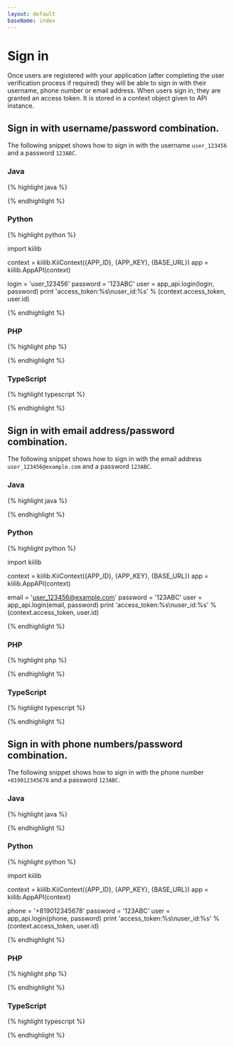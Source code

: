 ```yaml
---
layout: default
baseName: index
---
```


# Sign in

Once users are registered with your application (after completing the user verification process if required) they will be able to sign in with their username, phone number or email address. When users sign in, they are granted an access token. It is stored in a context object given to API instance.

## Sign in with username/password combination.

The following snippet shows how to sign in with the username `user_123456` and a password `123ABC`.

### Java

{% highlight java %}

{% endhighlight %}

### Python

{% highlight python %}

import kiilib

context = kiilib.KiiContext({APP_ID}, {APP_KEY}, {BASE_URL})
app = kiilib.AppAPI(context)

login = 'user_123456'
password = '123ABC'
user = app_api.login(login, password)
print 'access_token:%s\nuser_id:%s' % (context.access_token, user.id)

{% endhighlight %}

### PHP

{% highlight php %}
<?php

?>
{% endhighlight %}

### TypeScript

{% highlight typescript %}

{% endhighlight %}

## Sign in with email address/password combination.

The following snippet shows how to sign in with the email address `user_123456@example.com` and a password `123ABC`.

### Java

{% highlight java %}

{% endhighlight %}

### Python

{% highlight python %}

import kiilib

context = kiilib.KiiContext({APP_ID}, {APP_KEY}, {BASE_URL})
app = kiilib.AppAPI(context)

email = 'user_123456@example.com'
password = '123ABC'
user = app_api.login(email, password)
print 'access_token:%s\nuser_id:%s' % (context.access_token, user.id)

{% endhighlight %}

### PHP

{% highlight php %}
<?php

?>
{% endhighlight %}

### TypeScript

{% highlight typescript %}

{% endhighlight %}

## Sign in with phone numbers/password combination.

The following snippet shows how to sign in with the phone number `+819012345678` and a password `123ABC`.

### Java

{% highlight java %}

{% endhighlight %}

### Python

{% highlight python %}

import kiilib

context = kiilib.KiiContext({APP_ID}, {APP_KEY}, {BASE_URL})
app = kiilib.AppAPI(context)

phone = '+819012345678'
password = '123ABC'
user = app_api.login(phone, password)
print 'access_token:%s\nuser_id:%s' % (context.access_token, user.id)

{% endhighlight %}

### PHP

{% highlight php %}
<?php

?>
{% endhighlight %}

### TypeScript

{% highlight typescript %}

{% endhighlight %}
